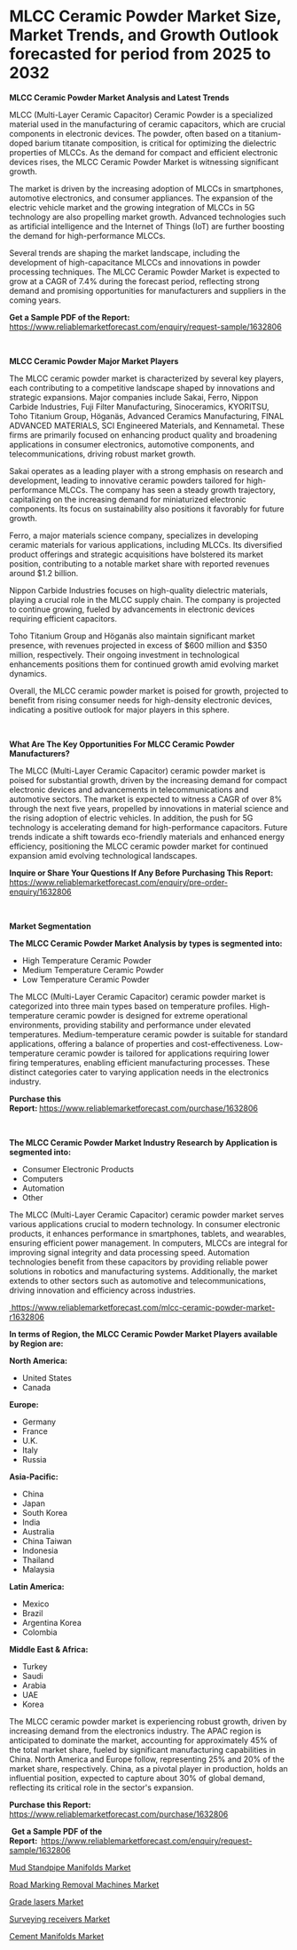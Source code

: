 <p><h1>MLCC Ceramic Powder Market Size, Market Trends, and Growth Outlook forecasted for period from 2025 to 2032</h1></p><p><strong>MLCC Ceramic Powder Market Analysis and Latest Trends</strong></p>
<p><p>MLCC (Multi-Layer Ceramic Capacitor) Ceramic Powder is a specialized material used in the manufacturing of ceramic capacitors, which are crucial components in electronic devices. The powder, often based on a titanium-doped barium titanate composition, is critical for optimizing the dielectric properties of MLCCs. As the demand for compact and efficient electronic devices rises, the MLCC Ceramic Powder Market is witnessing significant growth.</p><p>The market is driven by the increasing adoption of MLCCs in smartphones, automotive electronics, and consumer appliances. The expansion of the electric vehicle market and the growing integration of MLCCs in 5G technology are also propelling market growth. Advanced technologies such as artificial intelligence and the Internet of Things (IoT) are further boosting the demand for high-performance MLCCs.</p><p>Several trends are shaping the market landscape, including the development of high-capacitance MLCCs and innovations in powder processing techniques. The MLCC Ceramic Powder Market is expected to grow at a CAGR of 7.4% during the forecast period, reflecting strong demand and promising opportunities for manufacturers and suppliers in the coming years.</p></p>
<p><strong>Get a Sample PDF of the Report:&nbsp;</strong> <a href="https://www.reliablemarketforecast.com/enquiry/request-sample/1632806?utm_campaign=1141&utm_medium=2&utm_source=Github&utm_content=ia&utm_term=29032025&utm_id=mlcc-ceramic-powder">https://www.reliablemarketforecast.com/enquiry/request-sample/1632806</a></p>
<p>&nbsp;</p>
<p><strong>MLCC Ceramic Powder Major Market Players</strong></p>
<p><p>The MLCC ceramic powder market is characterized by several key players, each contributing to a competitive landscape shaped by innovations and strategic expansions. Major companies include Sakai, Ferro, Nippon Carbide Industries, Fuji Filter Manufacturing, Sinoceramics, KYORITSU, Toho Titanium Group, Höganäs, Advanced Ceramics Manufacturing, FINAL ADVANCED MATERIALS, SCI Engineered Materials, and Kennametal. These firms are primarily focused on enhancing product quality and broadening applications in consumer electronics, automotive components, and telecommunications, driving robust market growth.</p><p>Sakai operates as a leading player with a strong emphasis on research and development, leading to innovative ceramic powders tailored for high-performance MLCCs. The company has seen a steady growth trajectory, capitalizing on the increasing demand for miniaturized electronic components. Its focus on sustainability also positions it favorably for future growth.</p><p>Ferro, a major materials science company, specializes in developing ceramic materials for various applications, including MLCCs. Its diversified product offerings and strategic acquisitions have bolstered its market position, contributing to a notable market share with reported revenues around $1.2 billion.</p><p>Nippon Carbide Industries focuses on high-quality dielectric materials, playing a crucial role in the MLCC supply chain. The company is projected to continue growing, fueled by advancements in electronic devices requiring efficient capacitors.</p><p>Toho Titanium Group and Höganäs also maintain significant market presence, with revenues projected in excess of $600 million and $350 million, respectively. Their ongoing investment in technological enhancements positions them for continued growth amid evolving market dynamics.</p><p>Overall, the MLCC ceramic powder market is poised for growth, projected to benefit from rising consumer needs for high-density electronic devices, indicating a positive outlook for major players in this sphere.</p></p>
<p>&nbsp;</p>
<p><strong>What Are The Key Opportunities For MLCC Ceramic Powder Manufacturers?</strong></p>
<p><p>The MLCC (Multi-Layer Ceramic Capacitor) ceramic powder market is poised for substantial growth, driven by the increasing demand for compact electronic devices and advancements in telecommunications and automotive sectors. The market is expected to witness a CAGR of over 8% through the next five years, propelled by innovations in material science and the rising adoption of electric vehicles. In addition, the push for 5G technology is accelerating demand for high-performance capacitors. Future trends indicate a shift towards eco-friendly materials and enhanced energy efficiency, positioning the MLCC ceramic powder market for continued expansion amid evolving technological landscapes.</p></p>
<p><strong>Inquire or Share Your Questions If Any Before Purchasing This Report:</strong> <a href="https://www.reliablemarketforecast.com/enquiry/pre-order-enquiry/1632806?utm_campaign=1141&utm_medium=2&utm_source=Github&utm_content=ia&utm_term=29032025&utm_id=mlcc-ceramic-powder">https://www.reliablemarketforecast.com/enquiry/pre-order-enquiry/1632806</a></p>
<p>&nbsp;</p>
<p><strong>Market Segmentation</strong></p>
<p><strong>The MLCC Ceramic Powder Market Analysis by types is segmented into:</strong></p>
<p><ul><li>High Temperature Ceramic Powder</li><li>Medium Temperature Ceramic Powder</li><li>Low Temperature Ceramic Powder</li></ul></p>
<p><p>The MLCC (Multi-Layer Ceramic Capacitor) ceramic powder market is categorized into three main types based on temperature profiles. High-temperature ceramic powder is designed for extreme operational environments, providing stability and performance under elevated temperatures. Medium-temperature ceramic powder is suitable for standard applications, offering a balance of properties and cost-effectiveness. Low-temperature ceramic powder is tailored for applications requiring lower firing temperatures, enabling efficient manufacturing processes. These distinct categories cater to varying application needs in the electronics industry.</p></p>
<p><strong>Purchase this Report:&nbsp;</strong><a href="https://www.reliablemarketforecast.com/purchase/1632806?utm_campaign=1141&utm_medium=2&utm_source=Github&utm_content=ia&utm_term=29032025&utm_id=mlcc-ceramic-powder">https://www.reliablemarketforecast.com/purchase/1632806</a></p>
<p>&nbsp;</p>
<p><strong>The MLCC Ceramic Powder Market Industry Research by Application is segmented into:</strong></p>
<p><ul><li>Consumer Electronic Products</li><li>Computers</li><li>Automation</li><li>Other</li></ul></p>
<p><p>The MLCC (Multi-Layer Ceramic Capacitor) ceramic powder market serves various applications crucial to modern technology. In consumer electronic products, it enhances performance in smartphones, tablets, and wearables, ensuring efficient power management. In computers, MLCCs are integral for improving signal integrity and data processing speed. Automation technologies benefit from these capacitors by providing reliable power solutions in robotics and manufacturing systems. Additionally, the market extends to other sectors such as automotive and telecommunications, driving innovation and efficiency across industries.</p></p>
<p><a href="https://www.reliablemarketforecast.com/mlcc-ceramic-powder-market-r1632806?utm_campaign=1141&utm_medium=2&utm_source=Github&utm_content=ia&utm_term=29032025&utm_id=mlcc-ceramic-powder">&nbsp;https://www.reliablemarketforecast.com/mlcc-ceramic-powder-market-r1632806</a></p>
<p><strong>In terms of Region, the MLCC Ceramic Powder Market Players available by Region are:</strong></p>
<p>
    <p> <strong> North America: </strong>
        <ul>
            <li>United States</li>
            <li>Canada</li>
        </ul>
        </p> 
    <p> <strong> Europe: </strong>
        <ul>
            <li>Germany</li>
            <li>France</li>
            <li>U.K.</li>
            <li>Italy</li>
            <li>Russia</li>
        </ul>
        </p> 
    <p> <strong> Asia-Pacific: </strong>
        <ul>
            <li>China</li>
            <li>Japan</li>
            <li>South Korea</li>
            <li>India</li>
            <li>Australia</li>
            <li>China Taiwan</li>
            <li>Indonesia</li>
            <li>Thailand</li>
            <li>Malaysia</li>
        </ul>
        </p> 
    <p> <strong> Latin America: </strong>
        <ul>
            <li>Mexico</li>
            <li>Brazil</li>
            <li>Argentina Korea</li>
            <li>Colombia</li>
        </ul>
        </p> 
    <p> <strong> Middle East & Africa: </strong>
        <ul>
            <li>Turkey</li>
            <li>Saudi</li>
            <li>Arabia</li>
            <li>UAE</li>
            <li>Korea</li>
        </ul>
    </p>
    </p>
<p><p>The MLCC ceramic powder market is experiencing robust growth, driven by increasing demand from the electronics industry. The APAC region is anticipated to dominate the market, accounting for approximately 45% of the total market share, fueled by significant manufacturing capabilities in China. North America and Europe follow, representing 25% and 20% of the market share, respectively. China, as a pivotal player in production, holds an influential position, expected to capture about 30% of global demand, reflecting its critical role in the sector's expansion.</p></p>
<p><strong>Purchase this Report: </strong><a href="https://www.reliablemarketforecast.com/purchase/1632806?utm_campaign=1141&utm_medium=2&utm_source=Github&utm_content=ia&utm_term=29032025&utm_id=mlcc-ceramic-powder">https://www.reliablemarketforecast.com/purchase/1632806</a></p>
<p>&nbsp;<strong>Get a Sample PDF of the Report:&nbsp;&nbsp;</strong><a href="https://www.reliablemarketforecast.com/enquiry/request-sample/1632806?utm_campaign=1141&utm_medium=2&utm_source=Github&utm_content=ia&utm_term=29032025&utm_id=mlcc-ceramic-powder">https://www.reliablemarketforecast.com/enquiry/request-sample/1632806</a></p>
<p><strong></strong></p>
<p><p><a href="https://github.com/nellygussisy/Market-Research-Report-List-1/blob/main/mud-standpipe-manifolds-market.md?utm_campaign=1141&utm_medium=2&utm_source=Github&utm_content=ia&utm_term=29032025&utm_id=mlcc-ceramic-powder">Mud Standpipe Manifolds Market</a></p><p><a href="https://github.com/marrahcerpas05/Market-Research-Report-List-1/blob/main/road-marking-removal-machines-market.md?utm_campaign=1141&utm_medium=2&utm_source=Github&utm_content=ia&utm_term=29032025&utm_id=mlcc-ceramic-powder">Road Marking Removal Machines Market</a></p><p><a href="https://github.com/dahcheeviola/Market-Research-Report-List-1/blob/main/grade-lasers-market.md?utm_campaign=1141&utm_medium=2&utm_source=Github&utm_content=ia&utm_term=29032025&utm_id=mlcc-ceramic-powder">Grade lasers Market</a></p><p><a href="https://github.com/cagleplittrw/Market-Research-Report-List-1/blob/main/surveying-receivers-market.md?utm_campaign=1141&utm_medium=2&utm_source=Github&utm_content=ia&utm_term=29032025&utm_id=mlcc-ceramic-powder">Surveying receivers Market</a></p><p><a href="https://github.com/budenhanelfc/Market-Research-Report-List-1/blob/main/cement-manifolds-market.md?utm_campaign=1141&utm_medium=2&utm_source=Github&utm_content=ia&utm_term=29032025&utm_id=mlcc-ceramic-powder">Cement Manifolds Market</a></p></p>